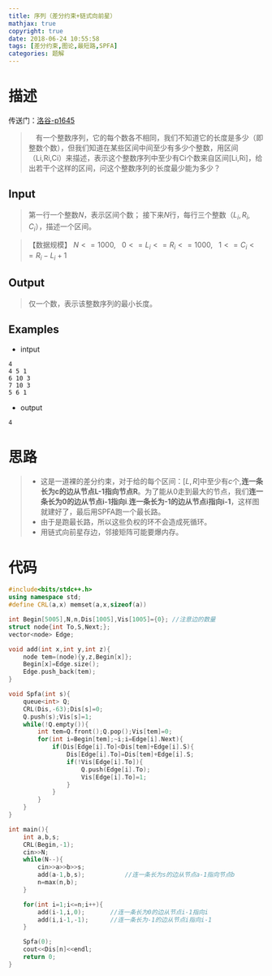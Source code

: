 ```yaml
---
title: 序列（差分约束+链式向前星）
mathjax: true
copyright: true
date: 2018-06-24 10:55:58
tags: [差分约束,图论,最短路,SPFA]
categories: 题解
---
```

# 描述
传送门：[洛谷-p1645](https://www.luogu.org/problemnew/show/P1645)

>&emsp;有一个整数序列，它的每个数各不相同，我们不知道它的长度是多少（即整数个数），但我们知道在某些区间中间至少有多少个整数，用区间（Li,Ri,Ci）来描述，表示这个整数序列中至少有Ci个数来自区间[Li,Ri]，给出若干个这样的区间，问这个整数序列的长度最少能为多少？

<!--more-->
## Input
> 第一行一个整数$N$，表示区间个数；
接下来$N$行，每行三个整数$（L_i,R_i,C_i）$，描述一个区间。

> 【数据规模】
$N<=1000,\  \ \ 0<=L_i<=R_i<=1000,\ \ \ 1<=C_i<=R_i-L_i+1$

## Output
> 仅一个数，表示该整数序列的最小长度。

## Examples
* intput
```
4
4 5 1
6 10 3
7 10 3
5 6 1
```
* output
```
4
```

# 思路
>* 这是一道裸的差分约束，对于给的每个区间：$[L,R]$中至少有$c$个,**连一条长为c的边从节点L-1指向节点R**。为了能从0走到最大的节点，我们**连一条长为0的边从节点i-1指向i**.**连一条长为-1的边从节点i指向i-1**，这样图就建好了，最后用SPFA跑一个最长路。
>* 由于是跑最长路，所以这些负权的环不会造成死循环。
>* 用链式向前星存边，邻接矩阵可能要爆内存。

# 代码
```c++
#include<bits/stdc++.h>
using namespace std;
#define CRL(a,x) memset(a,x,sizeof(a))

int Begin[5005],N,n,Dis[1005],Vis[1005]={0}; //注意边的数量
struct node{int To,S,Next;};
vector<node> Edge;

void add(int x,int y,int z){
    node tem=(node){y,z,Begin[x]};
    Begin[x]=Edge.size();
    Edge.push_back(tem);
}

void Spfa(int s){
    queue<int> Q;
    CRL(Dis,-63);Dis[s]=0;
    Q.push(s);Vis[s]=1;
    while(!Q.empty()){
        int tem=Q.front();Q.pop();Vis[tem]=0;
        for(int i=Begin[tem];~i;i=Edge[i].Next){
            if(Dis[Edge[i].To]<Dis[tem]+Edge[i].S){
                Dis[Edge[i].To]=Dis[tem]+Edge[i].S;
                if(!Vis[Edge[i].To]){
                    Q.push(Edge[i].To);
                    Vis[Edge[i].To]=1;
                }
            }
        }
    }
}

int main(){
    int a,b,s;
    CRL(Begin,-1);
    cin>>N;
    while(N--){
        cin>>a>>b>>s;
        add(a-1,b,s);           //连一条长为s的边从节点a-1指向节点b
        n=max(n,b);
    }

    for(int i=1;i<=n;i++){
        add(i-1,i,0);       //连一条长为0的边从节点i-1指向i
        add(i,i-1,-1);      //连一条长为-1的边从节点i指向i-1
    }

    Spfa(0);
    cout<<Dis[n]<<endl;
    return 0;
}
```
